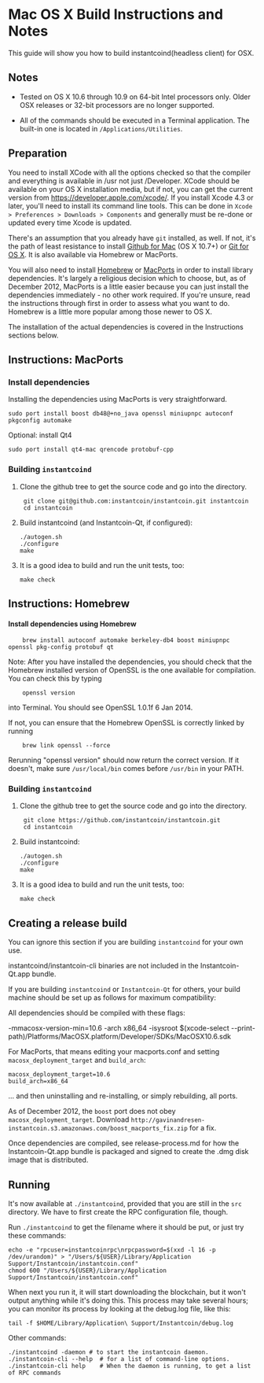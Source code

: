 Mac OS X Build Instructions and Notes
====================================
This guide will show you how to build instantcoind(headless client) for OSX.

Notes
-----

* Tested on OS X 10.6 through 10.9 on 64-bit Intel processors only.
Older OSX releases or 32-bit processors are no longer supported.

* All of the commands should be executed in a Terminal application. The
built-in one is located in `/Applications/Utilities`.

Preparation
-----------

You need to install XCode with all the options checked so that the compiler
and everything is available in /usr not just /Developer. XCode should be
available on your OS X installation media, but if not, you can get the
current version from https://developer.apple.com/xcode/. If you install
Xcode 4.3 or later, you'll need to install its command line tools. This can
be done in `Xcode > Preferences > Downloads > Components` and generally must
be re-done or updated every time Xcode is updated.

There's an assumption that you already have `git` installed, as well. If
not, it's the path of least resistance to install [Github for Mac](https://mac.github.com/)
(OS X 10.7+) or
[Git for OS X](https://code.google.com/p/git-osx-installer/). It is also
available via Homebrew or MacPorts.

You will also need to install [Homebrew](http://brew.sh)
or [MacPorts](https://www.macports.org/) in order to install library
dependencies. It's largely a religious decision which to choose, but, as of
December 2012, MacPorts is a little easier because you can just install the
dependencies immediately - no other work required. If you're unsure, read
the instructions through first in order to assess what you want to do.
Homebrew is a little more popular among those newer to OS X.

The installation of the actual dependencies is covered in the Instructions
sections below.

Instructions: MacPorts
----------------------

### Install dependencies

Installing the dependencies using MacPorts is very straightforward.

    sudo port install boost db48@+no_java openssl miniupnpc autoconf pkgconfig automake

Optional: install Qt4

    sudo port install qt4-mac qrencode protobuf-cpp

### Building `instantcoind`

1. Clone the github tree to get the source code and go into the directory.

        git clone git@github.com:instantcoin/instantcoin.git instantcoin
        cd instantcoin

2.  Build instantcoind (and Instantcoin-Qt, if configured):

        ./autogen.sh
        ./configure
        make

3.  It is a good idea to build and run the unit tests, too:

        make check

Instructions: Homebrew
----------------------

#### Install dependencies using Homebrew

        brew install autoconf automake berkeley-db4 boost miniupnpc openssl pkg-config protobuf qt

Note: After you have installed the dependencies, you should check that the Homebrew installed version of OpenSSL is the one available for compilation. You can check this by typing

        openssl version

into Terminal. You should see OpenSSL 1.0.1f 6 Jan 2014.

If not, you can ensure that the Homebrew OpenSSL is correctly linked by running

        brew link openssl --force

Rerunning "openssl version" should now return the correct version. If it
doesn't, make sure `/usr/local/bin` comes before `/usr/bin` in your
PATH. 

### Building `instantcoind`

1. Clone the github tree to get the source code and go into the directory.

        git clone https://github.com/instantcoin/instantcoin.git
        cd instantcoin

2.  Build instantcoind:

        ./autogen.sh
        ./configure
        make

3.  It is a good idea to build and run the unit tests, too:

        make check

Creating a release build
------------------------
You can ignore this section if you are building `instantcoind` for your own use.

instantcoind/instantcoin-cli binaries are not included in the Instantcoin-Qt.app bundle.

If you are building `instantcoind` or `Instantcoin-Qt` for others, your build machine should be set up
as follows for maximum compatibility:

All dependencies should be compiled with these flags:

 -mmacosx-version-min=10.6
 -arch x86_64
 -isysroot $(xcode-select --print-path)/Platforms/MacOSX.platform/Developer/SDKs/MacOSX10.6.sdk

For MacPorts, that means editing your macports.conf and setting
`macosx_deployment_target` and `build_arch`:

    macosx_deployment_target=10.6
    build_arch=x86_64

... and then uninstalling and re-installing, or simply rebuilding, all ports.

As of December 2012, the `boost` port does not obey `macosx_deployment_target`.
Download `http://gavinandresen-instantcoin.s3.amazonaws.com/boost_macports_fix.zip`
for a fix.

Once dependencies are compiled, see release-process.md for how the Instantcoin-Qt.app
bundle is packaged and signed to create the .dmg disk image that is distributed.

Running
-------

It's now available at `./instantcoind`, provided that you are still in the `src`
directory. We have to first create the RPC configuration file, though.

Run `./instantcoind` to get the filename where it should be put, or just try these
commands:

    echo -e "rpcuser=instantcoinrpc\nrpcpassword=$(xxd -l 16 -p /dev/urandom)" > "/Users/${USER}/Library/Application Support/Instantcoin/instantcoin.conf"
    chmod 600 "/Users/${USER}/Library/Application Support/Instantcoin/instantcoin.conf"

When next you run it, it will start downloading the blockchain, but it won't
output anything while it's doing this. This process may take several hours;
you can monitor its process by looking at the debug.log file, like this:

    tail -f $HOME/Library/Application\ Support/Instantcoin/debug.log

Other commands:

    ./instantcoind -daemon # to start the instantcoin daemon.
    ./instantcoin-cli --help  # for a list of command-line options.
    ./instantcoin-cli help    # When the daemon is running, to get a list of RPC commands
